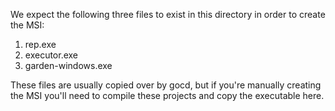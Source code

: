 We expect the following three files to exist in this directory in order to create the MSI:

1. rep.exe
2. executor.exe
3. garden-windows.exe

These files are usually copied over by gocd, but if you're manually creating the MSI you'll need to compile these projects and copy the executable here.
